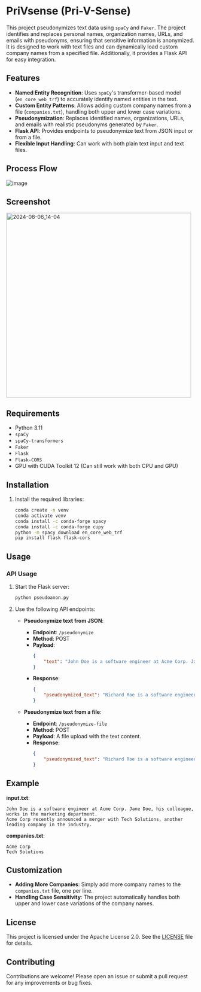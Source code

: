 
# PriVsense (Pri-V-Sense)

This project pseudonymizes text data using `spaCy` and `Faker`. The project identifies and replaces personal names, organization names, URLs, and emails with pseudonyms, ensuring that sensitive information is anonymized. It is designed to work with text files and can dynamically load custom company names from a specified file. Additionally, it provides a Flask API for easy integration.

## Features

- **Named Entity Recognition**: Uses `spaCy`'s transformer-based model (`en_core_web_trf`) to accurately identify named entities in the text.
- **Custom Entity Patterns**: Allows adding custom company names from a file (`companies.txt`), handling both upper and lower case variations.
- **Pseudonymization**: Replaces identified names, organizations, URLs, and emails with realistic pseudonyms generated by `Faker`.
- **Flask API**: Provides endpoints to pseudonymize text from JSON input or from a file.
- **Flexible Input Handling**: Can work with both plain text input and text files.

## Process Flow

![image](https://github.com/user-attachments/assets/3d58f163-625c-4364-b4c5-4efe1d755607)


## Screenshot
<img width="494" alt="2024-08-06_14-04" src="https://github.com/user-attachments/assets/0639b41d-3169-47d3-9844-117fd0be2362">

## Requirements

- Python 3.11
- `spaCy`
- `spaCy-transformers`
- `Faker`
- `Flask`
- `Flask-CORS`
- GPU with CUDA Toolkit 12 (Can still work with both CPU and GPU)

## Installation

1. Install the required libraries:
    ```sh
    conda create -n venv
    conda activate venv
    conda install -c conda-forge spacy
    conda install -c conda-forge cupy
    python -m spacy download en_core_web_trf
    pip install flask flask-cors
    ```

## Usage

### API Usage

1. Start the Flask server:
    ```sh
    python pseudoanon.py
    ```

2. Use the following API endpoints:

    - **Pseudonymize text from JSON**:
        - **Endpoint**: `/pseudonymize`
        - **Method**: POST
        - **Payload**:
          ```json
          {
              "text": "John Doe is a software engineer at Acme Corp. Jane Doe, his colleague, works in the marketing department."
          }
          ```
        - **Response**:
          ```json
          {
              "pseudonymized_text": "Richard Roe is a software engineer at Dynamic Solutions. Elizabeth Smith, his colleague, works in the marketing department."
          }
          ```

    - **Pseudonymize text from a file**:
        - **Endpoint**: `/pseudonymize-file`
        - **Method**: POST
        - **Payload**: A file upload with the text content.
        - **Response**:
          ```json
          {
              "pseudonymized_text": "Richard Roe is a software engineer at Dynamic Solutions. Elizabeth Smith, his colleague, works in the marketing department."
          }
          ```

## Example

**input.txt**:
```
John Doe is a software engineer at Acme Corp. Jane Doe, his colleague, works in the marketing department.
Acme Corp recently announced a merger with Tech Solutions, another leading company in the industry.
```

**companies.txt**:
```
Acme Corp
Tech Solutions
```

## Customization

- **Adding More Companies**: Simply add more company names to the `companies.txt` file, one per line.
- **Handling Case Sensitivity**: The project automatically handles both upper and lower case variations of the company names.

## License

This project is licensed under the Apache License 2.0. See the [LICENSE](LICENSE) file for details.

## Contributing

Contributions are welcome! Please open an issue or submit a pull request for any improvements or bug fixes.
